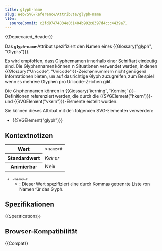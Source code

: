 ```yaml
---
title: glyph-name
slug: Web/SVG/Reference/Attribute/glyph-name
l10n:
  sourceCommit: c2fd97474834e061404b992c8397d4ccc4439a71
---
```


{{Deprecated_Header}}

Das **`glyph-name`**-Attribut spezifiziert den Namen eines {{Glossary("glyph", "Glyphs")}}.

Es wird empfohlen, dass Glyphennamen innerhalb einer Schriftart eindeutig sind. Die Glyphennamen können in Situationen verwendet werden, in denen {{Glossary("Unicode", "Unicode")}}-Zeichennummern nicht genügend Informationen bieten, um auf das richtige Glyph zuzugreifen, zum Beispiel wenn es mehrere Glyphen pro Unicode-Zeichen gibt.

Die Glyphennamen können in {{Glossary("kerning", "Kerning")}}-Definitionen referenziert werden, die durch die {{SVGElement("hkern")}}- und {{SVGElement("vkern")}}-Elemente erstellt wurden.

Sie können dieses Attribut mit den folgenden SVG-Elementen verwenden:

- {{SVGElement("glyph")}}

## Kontextnotizen

<table class="properties">
  <tbody>
    <tr>
      <th scope="row">Wert</th>
      <td><code>&#x3C;name>#</code></td>
    </tr>
    <tr>
      <th scope="row">Standardwert</th>
      <td><em>Keiner</em></td>
    </tr>
    <tr>
      <th scope="row">Animierbar</th>
      <td>Nein</td>
    </tr>
  </tbody>
</table>

- `<name>#`
  - : Dieser Wert spezifiziert eine durch Kommas getrennte Liste von Namen für das Glyph.

## Spezifikationen

{{Specifications}}

## Browser-Kompatibilität

{{Compat}}
